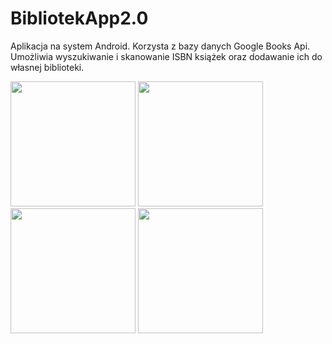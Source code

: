 # BibliotekApp2.0
Aplikacja na system Android. Korzysta z bazy danych Google Books Api. Umożliwia wyszukiwanie i skanowanie ISBN książek oraz dodawanie ich do własnej biblioteki.

<img src="https://user-images.githubusercontent.com/52631916/72627541-fd687300-394c-11ea-86b8-6b364a89e0b9.jpg" width="200"> <img src="https://user-images.githubusercontent.com/52631916/72627548-ff323680-394c-11ea-9acd-6929521be97b.jpg" width="200"> <img src="https://user-images.githubusercontent.com/52631916/72627551-ffcacd00-394c-11ea-9241-7565666433e8.jpg" width="200"> <img src="https://user-images.githubusercontent.com/52631916/72627558-00fbfa00-394d-11ea-9859-4cf53f5632ae.jpg" width="200">
